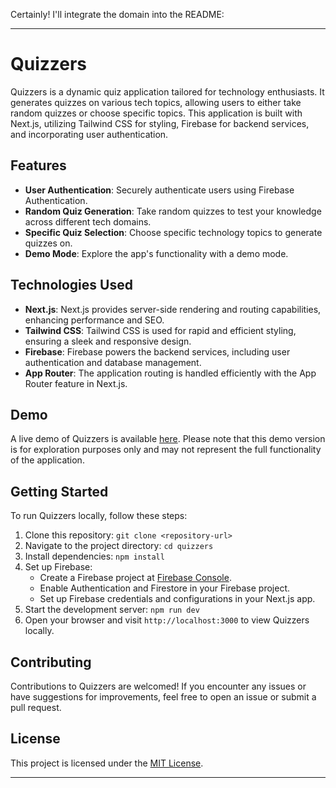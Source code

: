 Certainly! I'll integrate the domain into the README:

---

# Quizzers

Quizzers is a dynamic quiz application tailored for technology enthusiasts. It generates quizzes on various tech topics, allowing users to either take random quizzes or choose specific topics. This application is built with Next.js, utilizing Tailwind CSS for styling, Firebase for backend services, and incorporating user authentication.

## Features

- **User Authentication**: Securely authenticate users using Firebase Authentication.
- **Random Quiz Generation**: Take random quizzes to test your knowledge across different tech domains.
- **Specific Quiz Selection**: Choose specific technology topics to generate quizzes on.
- **Demo Mode**: Explore the app's functionality with a demo mode.

## Technologies Used

- **Next.js**: Next.js provides server-side rendering and routing capabilities, enhancing performance and SEO.
- **Tailwind CSS**: Tailwind CSS is used for rapid and efficient styling, ensuring a sleek and responsive design.
- **Firebase**: Firebase powers the backend services, including user authentication and database management.
- **App Router**: The application routing is handled efficiently with the App Router feature in Next.js.

## Demo

A live demo of Quizzers is available [here](https://quiizers-nine.vercel.app/). Please note that this demo version is for exploration purposes only and may not represent the full functionality of the application.

## Getting Started

To run Quizzers locally, follow these steps:

1. Clone this repository: `git clone <repository-url>`
2. Navigate to the project directory: `cd quizzers`
3. Install dependencies: `npm install`
4. Set up Firebase:
   - Create a Firebase project at [Firebase Console](https://console.firebase.google.com/).
   - Enable Authentication and Firestore in your Firebase project.
   - Set up Firebase credentials and configurations in your Next.js app.
5. Start the development server: `npm run dev`
6. Open your browser and visit `http://localhost:3000` to view Quizzers locally.

## Contributing

Contributions to Quizzers are welcomed! If you encounter any issues or have suggestions for improvements, feel free to open an issue or submit a pull request.

## License

This project is licensed under the [MIT License](LICENSE).

---
